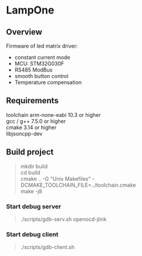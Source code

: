 # LampOne

## Overview
Firmware of led matrix driver:  
   * constant current mode  
   * MCU: STM32G030F  
   * RS485 ModBus  
   * smooth button control  
   * Temperature compensation  

## Requirements
toolchain arm-none-eabi 10.3 or higher  
gcc / g++ 7.5.0 or higher  
cmake 3.14 or higher  
libjsoncpp-dev  

## Build project
>mkdir build  
>cd build  
>cmake .. -G "Unix Makefiles" -DCMAKE_TOOLCHAIN_FILE=../toolchain.cmake  
>make -j8  

### Start debug server
>./scripts/gdb-serv.sh openocd-jlink

### Start debug client
>./scripts/gdb-client.sh
